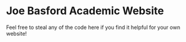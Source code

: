 # Joe Basford Academic Website

Feel free to steal any of the code here if you find it helpful for your own website!
